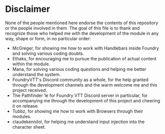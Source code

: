 # Disclaimer
None of the people mentioned here endorse the contents of this repository or the people involved in them.
The goal of this file is to thank and recognize those who helped me with the development of the module in any way, shape or form, in no particular order:

- McGreger, for showing me how to work with Handlebars inside Foundry and solving various coding doubts.
- Ethaks, for encouraging me to pursue the publication of actual content within the module.
- Mana, for solving various coding questions and helping me better understand the system.
- FoundryVTT's Discord community as a whole, for the help granted through the development channels and the warm welcome me and this project received.
- The Pathfinder 1e for Foundry VTT Discord server in particular, for accompanying me through the development of this project and cheering it on release.
- Tubbz, for showing me how to work with Browsers through their modules.
- claudekennilol, for helping me understand input injection into the character sheet.
